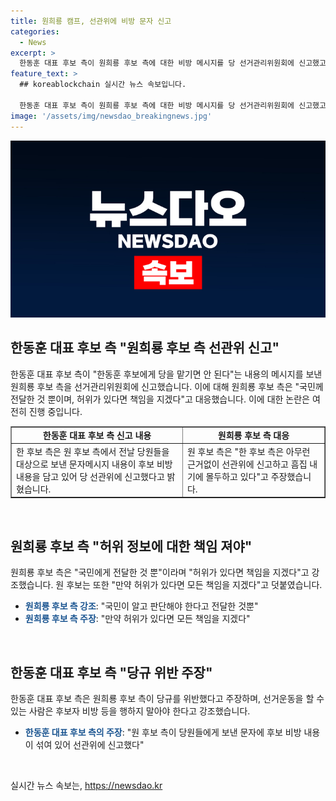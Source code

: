 ```yaml
---
title: 원희룡 캠프, 선관위에 비방 문자 신고
categories:
  - News
excerpt: >
  한동훈 대표 후보 측이 원희룡 후보 측에 대한 비방 메시지를 당 선거관리위원회에 신고했고, 해당 메시지는 당규 위반으로 보고 있다. 이에 원희룡 측은 허위가 있다면 책임지겠다는 입장을 밝히며 반박하고 있다. 원 후보는 국민이 알고 판단해야 한다고 강조하며, 한 후보 측의 주장을 거부했다. 양측은 당 대표 후보 경선을 위한 치열한 경쟁을 펼치고 있으며, 이에 대한 관심이 커지고 있다.
feature_text: >
  ## koreablockchain 실시간 뉴스 속보입니다.

  한동훈 대표 후보 측이 원희룡 후보 측에 대한 비방 메시지를 당 선거관리위원회에 신고했고, 해당 메시지는 당규 위반으로 보고 있다. 이에 원희룡 측은 허위가 있다면 책임지겠다는 입장을 밝히며 반박하고 있다. 원 후보는 국민이 알고 판단해야 한다고 강조하며, 한 후보 측의 주장을 거부했다. 양측은 당 대표 후보 경선을 위한 치열한 경쟁을 펼치고 있으며, 이에 대한 관심이 커지고 있다.
image: '/assets/img/newsdao_breakingnews.jpg'
---
```


<p><img src="/assets/img/newsdao_breakingnews.jpg" alt="koreablockchain 속보" /></p>

<h2 data-ke-size="size26">한동훈 대표 후보 측 "원희룡 후보 측 선관위 신고" </h2>

<p data-ke-size="size16">한동훈 대표 후보 측이 "한동훈 후보에게 당을 맡기면 안 된다"는 내용의 메시지를 보낸 원희룡 후보 측을 선거관리위원회에 신고했습니다. 이에 대해 원희룡 후보 측은 "국민께 전달한 것 뿐이며, 허위가 있다면 책임을 지겠다"고 대응했습니다. 이에 대한 논란은 여전히 진행 중입니다.</p>

<table style="width: 100%;" border="1">
<tbody>
<tr>
<td style="text-align: center; height: 17px;"><b>한동훈 대표 후보 측 신고 내용</b></td>
<td style="text-align: center; height: 17px;"><b>원희룡 후보 측 대응</b></td>
</tr>
<tr>
<td>한 후보 측은 원 후보 측에서 전날 당원들을 대상으로 보낸 문자메시지 내용이 후보 비방 내용을 담고 있어 당 선관위에 신고했다고 밝혔습니다.</td>
<td>원 후보 측은 "한 후보 측은 아무런 근거없이 선관위에 신고하고 흠집 내기에 몰두하고 있다"고 주장했습니다.</td>
</tr>
</tbody>
</table>

<p data-ke-size="size16">&nbsp;</p>

<h2 data-ke-size="size26">원희룡 후보 측 "허위 정보에 대한 책임 져야" </h2>

<p data-ke-size="size16">원희룡 후보 측은 "국민에게 전달한 것 뿐"이라며 "허위가 있다면 책임을 지겠다"고 강조했습니다. 원 후보는 또한 "만약 허위가 있다면 모든 책임을 지겠다"고 덧붙였습니다.</p>

<ul>
<li><b><span style="color: #1a5490;">원희룡 후보 측 강조</span></b>: "국민이 알고 판단해야 한다고 전달한 것뿐"</li>
<li><b><span style="color: #1a5490;">원희룡 후보 측 주장</span></b>: "만약 허위가 있다면 모든 책임을 지겠다"</li>
</ul>

<p data-ke-size="size16">&nbsp;</p>

<h2 data-ke-size="size26">한동훈 대표 후보 측 "당규 위반 주장" </h2>

<p data-ke-size="size16">한동훈 대표 후보 측은 원희룡 후보 측이 당규를 위반했다고 주장하며, 선거운동을 할 수 있는 사람은 후보자 비방 등을 행하지 말아야 한다고 강조했습니다.</p>

<ul>
<li><b><span style="color: #1a5490;">한동훈 대표 후보 측의 주장</span></b>: "원 후보 측이 당원들에게 보낸 문자에 후보 비방 내용이 섞여 있어 선관위에 신고했다"</li>
</ul>

<p data-ke-size='size16'>&nbsp;</p>
실시간 뉴스 속보는, <a href="https://newsdao.kr" rel="dofollow">https://newsdao.kr</a>


